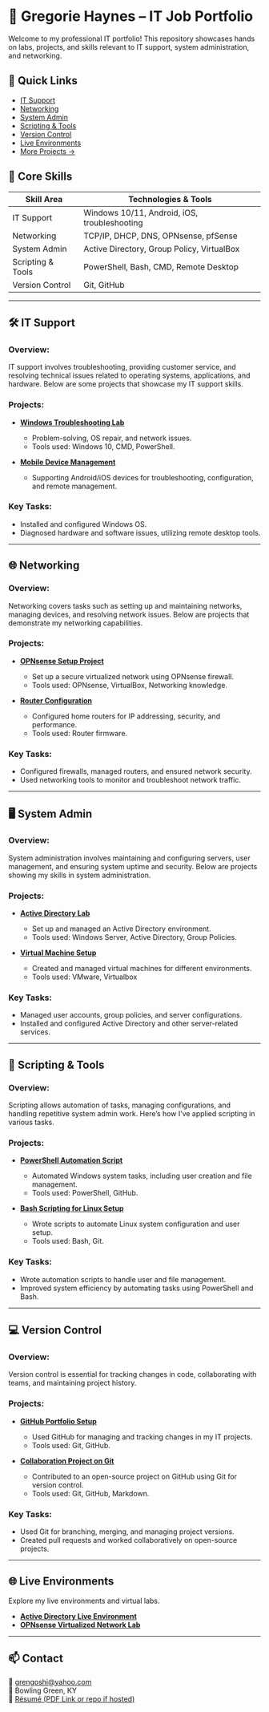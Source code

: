 # 💼 Gregorie Haynes – IT Job Portfolio

Welcome to my professional IT portfolio! This repository showcases hands on labs, projects, and skills relevant to IT support, system administration, and networking. 

## 🔗 Quick Links
- [IT Support](#it-support)
- [Networking](#networking)
- [System Admin](#system-admin)
- [Scripting & Tools](#scripting--tools)
- [Version Control](#version-control)
- [Live Environments](#live-environments)
- [More Projects →](./projects/)

## 🧰 Core Skills

| Skill Area            | Technologies & Tools                            |
|-----------------------|-------------------------------------------------|
| IT Support            | Windows 10/11, Android, iOS, troubleshooting    |
| Networking            | TCP/IP, DHCP, DNS, OPNsense, pfSense           |
| System Admin          | Active Directory, Group Policy, VirtualBox     |
| Scripting & Tools     | PowerShell, Bash, CMD, Remote Desktop          |
| Version Control       | Git, GitHub                                     |

---

## 🛠️ IT Support

### Overview:
IT support involves troubleshooting, providing customer service, and resolving technical issues related to operating systems, applications, and hardware. Below are some projects that showcase my IT support skills.

### Projects:
- **[Windows Troubleshooting Lab](./projects/windows-troubleshooting/)**
  - Problem-solving, OS repair, and network issues.
  - Tools used: Windows 10, CMD, PowerShell.
  
- **[Mobile Device Management](./projects/mobile-device-management/)**
  - Supporting Android/iOS devices for troubleshooting, configuration, and remote management.

### Key Tasks:
- Installed and configured Windows OS.
- Diagnosed hardware and software issues, utilizing remote desktop tools.

---

## 🌐 Networking

### Overview:
Networking covers tasks such as setting up and maintaining networks, managing devices, and resolving network issues. Below are projects that demonstrate my networking capabilities.

### Projects:
- **[OPNsense Setup Project](./projects/opnsense-setup/)**
  - Set up a secure virtualized network using OPNsense firewall.
  - Tools used: OPNsense, VirtualBox, Networking knowledge.

- **[Router Configuration](./projects/router-configuration/)**
  - Configured home routers for IP addressing, security, and performance.
  - Tools used: Router firmware.

### Key Tasks:
- Configured firewalls, managed routers, and ensured network security.
- Used networking tools to monitor and troubleshoot network traffic.

---

## 🖥️ System Admin

### Overview:
System administration involves maintaining and configuring servers, user management, and ensuring system uptime and security. Below are projects showing my skills in system administration.

### Projects:
- **[Active Directory Lab](./projects/active-directory-lab/)**
  - Set up and managed an Active Directory environment.
  - Tools used: Windows Server, Active Directory, Group Policies.

- **[Virtual Machine Setup](./projects/virtual-machine-setup/)**
  - Created and managed virtual machines for different environments.
  - Tools used: VMware, Virtualbox

### Key Tasks:
- Managed user accounts, group policies, and server configurations.
- Installed and configured Active Directory and other server-related services.

---

## 🔧 Scripting & Tools

### Overview:
Scripting allows automation of tasks, managing configurations, and handling repetitive system admin work. Here’s how I’ve applied scripting in various tasks.

### Projects:
- **[PowerShell Automation Script](./projects/powershell-automation/)**
  - Automated Windows system tasks, including user creation and file management.
  - Tools used: PowerShell, GitHub.

- **[Bash Scripting for Linux Setup](./projects/bash-scripting/)**
  - Wrote scripts to automate Linux system configuration and user setup.
  - Tools used: Bash, Git.

### Key Tasks:
- Wrote automation scripts to handle user and file management.
- Improved system efficiency by automating tasks using PowerShell and Bash.

---

## 💻 Version Control

### Overview:
Version control is essential for tracking changes in code, collaborating with teams, and maintaining project history.

### Projects:
- **[GitHub Portfolio Setup](./projects/github-portfolio/)**
  - Used GitHub for managing and tracking changes in my IT projects.
  - Tools used: Git, GitHub.

- **[Collaboration Project on Git](./projects/collaboration-project/)**
  - Contributed to an open-source project on GitHub using Git for version control.
  - Tools used: Git, GitHub, Markdown.

### Key Tasks:
- Used Git for branching, merging, and managing project versions.
- Created pull requests and worked collaboratively on open-source projects.

---

## 🌐 Live Environments

Explore my live environments and virtual labs.

- **[Active Directory Live Environment](./projects/active-directory-live/)**
- **[OPNsense Virtualized Network Lab](./projects/opnsense-live/)**

---

## 📫 Contact

📧 grengoshi@yahoo.com  
📍 Bowling Green, KY  
📄 [Résumé (PDF Link or repo if hosted)](#)
